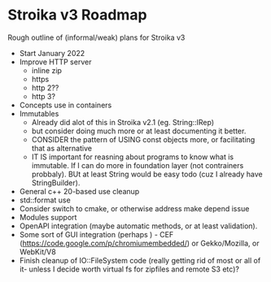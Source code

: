 # Stroika v3 Roadmap

Rough outline of (informal/weak) plans for Stroika v3

- Start January 2022
- Improve HTTP server
  - inline zip
  - https
  - http 2??
  - http 3?
- Concepts use in containers
- Immutables
  - Already did alot of this in Stroika v2.1 (eg. String::IRep)
  - but consider doing much more or at least documenting it better.
  - CONSIDER the pattern of USING const objects more, or facilitating that as alternative
  - IT IS important for reasning about programs to know what is immutable. If I can do more in foundation layer (not contrainers probbaly). BUt at least String would be easy todo (cuz I already have StringBuilder).
- General c++ 20-based use cleanup
- std::format use
- Consider switch to cmake, or otherwise address make depend issue
- Modules support
- OpenAPI integration (maybe automatic methods, or at least validation).
- Some sort of GUI integration (perhaps ) - CEF (https://code.google.com/p/chromiumembedded/) or Gekko/Mozilla, or WebKit/V8
- Finish cleanup of IO::FileSystem code (really getting rid of most or all of it- unless I decide worth virtual fs for zipfiles and remote S3 etc)?